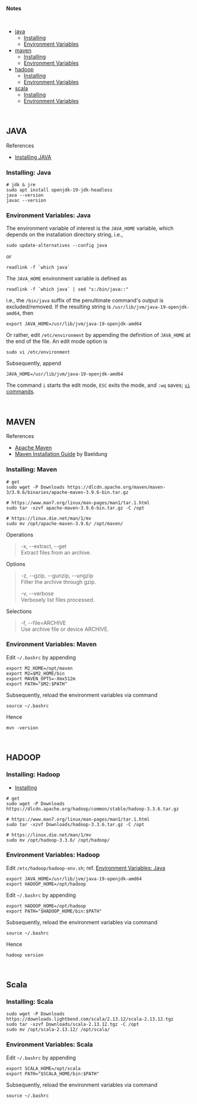 <br>

**Notes**

<br>

* [java](#java)
  * [Installing](#installing-java)
  * [Environment Variables](#environment-variables-java)
* [maven](#maven)
  * [Installing](#installing-maven)
  * [Environment Variables](#environment-variables-maven)
* [hadoop](#hadoop)
  * [Installing](#installing-hadoop)
  * [Environment Variables](#environment-variables-hadoop)
* [scala](#scala)
  * [Installing](#installing-scala)
  * [Environment Variables](#environment-variables-scala)


<br>

## JAVA

References
* [Installing JAVA](https://www.digitalocean.com/community/tutorials/how-to-install-java-with-apt-on-ubuntu-22-04)

### Installing: Java

```shell
# jdk & jre
sudo apt install openjdk-19-jdk-headless
java --version
javac --version
```

### Environment Variables: Java

The environment variable of interest is the `JAVA_HOME` variable, which depends on the installation directory string, i.e.,

```shell
sudo update-alternatives --config java
```
or 

```shell
readlink -f `which java`
```

The `JAVA_HOME` environment variable is defined as

```shell
readlink -f `which java` | sed "s:/bin/java::"
```

i.e., the `/bin/java` suffix of the penultimate command's output is excluded/removed. If the resulting string is `/usr/lib/jvm/java-19-openjdk-amd64`, then

```shell
export JAVA_HOME=/usr/lib/jvm/java-19-openjdk-amd64
```

Or rather, edit `/etc/environment` by appending the definition of `JAVA_HOME` at the end of the file.  An edit mode option is

```shell
sudo vi /etc/environment
```

Subsequently, append

```shell
JAVA_HOME=/usr/lib/jvm/java-19-openjdk-amd64
```

The command `i` starts the edit mode, `ESC` exits the mode, and `:wq` saves; [`vi` commands](https://www.cs.colostate.edu/helpdocs/vi.html).

<br>

## MAVEN

References
* [Apache Maven](https://maven.apache.org/index.html)
* [Maven Installation Guide](https://www.baeldung.com/install-maven-on-windows-linux-mac) by Baeldung

### Installing: Maven

```shell
# get
sudo wget -P Downloads https://dlcdn.apache.org/maven/maven-3/3.9.6/binaries/apache-maven-3.9.6-bin.tar.gz

# https://www.man7.org/linux/man-pages/man1/tar.1.html
sudo tar -xzvf apache-maven-3.9.6-bin.tar.gz -C /opt

# https://linux.die.net/man/1/mv
sudo mv /opt/apache-maven-3.9.6/ /opt/maven/
```

Operations
> -x, --extract, --get <br>
> Extract files from an archive.

Options
> -z, --gzip, --gunzip, --ungzip <br>
> Filter the archive through gzip.
>
> -v, --verbose <br>
> Verbosely list files processed.

Selections
> -f, --file=ARCHIVE <br>
> Use archive file or device ARCHIVE.


### Environment Variables: Maven

Edit `~/.bashrc` by appending

```shell
export M2_HOME=/opt/maven 
export M2=$M2_HOME/bin 
export MAVEN_OPTS=-Xmx512m 
export PATH="$M2:$PATH"
```

Subsequently, reload the environment variables via command

```shell
source ~/.bashrc
```

Hence

```shell
mvn -version
```

<br>

## HADOOP

### Installing: Hadoop

* [Installing](https://hadoop.apache.org/docs/stable/hadoop-project-dist/hadoop-common/SingleCluster.html#Installing_Software)

```shell
# get
sudo wget -P Downloads https://dlcdn.apache.org/hadoop/common/stable/hadoop-3.3.6.tar.gz

# https://www.man7.org/linux/man-pages/man1/tar.1.html
sudo tar -xzvf Downloads/hadoop-3.3.6.tar.gz -C /opt

# https://linux.die.net/man/1/mv
sudo mv /opt/hadoop-3.3.6/ /opt/hadoop/
```

### Environment Variables: Hadoop

Edit `/etc/hadoop/hadoop-env.sh`; ref. [Environment Variables: Java](#environment-variables-java)

```shell
export JAVA_HOME=/usr/lib/jvm/java-19-openjdk-amd64
export HADOOP_HOME=/opt/hadoop
```

Edit `~/.bashrc` by appending

```shell
export HADOOP_HOME=/opt/hadoop 
export PATH="$HADOOP_HOME/bin:$PATH"
```

Subsequently, reload the environment variables via command

```shell
source ~/.bashrc
```

Hence

```shell
hadoop version
```

<br>

## Scala

### Installing: Scala

```shell
sudo wget -P Downloads https://downloads.lightbend.com/scala/2.13.12/scala-2.13.12.tgz
sudo tar -xzvf Downloads/scala-2.13.12.tgz -C /opt
sudo mv /opt/scala-2.13.12/ /opt/scala/
```

### Environment Variables: Scala

Edit `~/.bashrc` by appending

```shell
export SCALA_HOME=/opt/scala 
export PATH="$SCALA_HOME/bin:$PATH"
```

Subsequently, reload the environment variables via command

```shell
source ~/.bashrc
```

<br>
<br>

<br>
<br>

<br>
<br>

<br>
<br>
